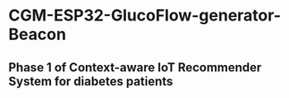 # CGM-ESP32-GlucoFlow-generator-Beacon


## Phase 1 of Context-aware IoT Recommender System for diabetes patients
